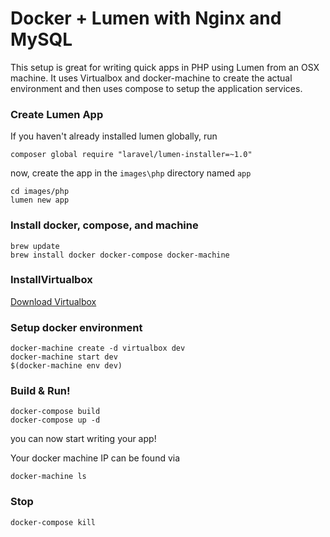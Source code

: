 # Docker + Lumen with Nginx and MySQL

This setup is great for writing quick apps in PHP using Lumen from an OSX machine. It uses Virtualbox and docker-machine to create the actual environment and then uses compose to setup the application services.

### Create Lumen App

If you haven't already installed lumen globally, run

```
composer global require "laravel/lumen-installer=~1.0"
```

now, create the app in the `images\php` directory named `app`

```
cd images/php
lumen new app
```

### Install docker, compose, and machine

```
brew update
brew install docker docker-compose docker-machine
```


### InstallVirtualbox
[Download Virtualbox](https://www.virtualbox.org/wiki/Downloads)

### Setup docker environment

```
docker-machine create -d virtualbox dev
docker-machine start dev
$(docker-machine env dev)
```

### Build & Run!

```
docker-compose build
docker-compose up -d
```
you can now start writing your app!  

Your docker machine IP can be found via

```
docker-machine ls
```

### Stop

```
docker-compose kill
```
